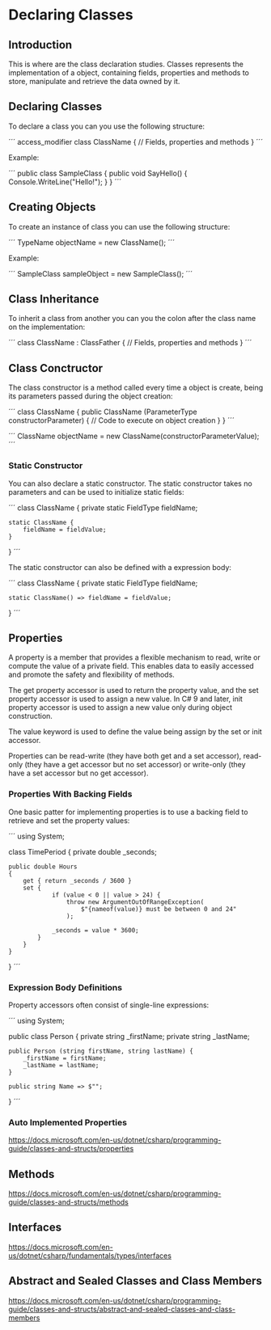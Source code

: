 # Declaring Classes

## Introduction

This is where are the class declaration studies. Classes represents the implementation of a object, containing fields, properties and methods to store, manipulate and retrieve the data owned by it.


## Declaring Classes

To declare a class you can you use the following structure:

´´´
access_modifier class ClassName {
    // Fields, properties and methods
}
´´´

Example:

´´´
public class SampleClass {
    public void SayHello() {
        Console.WriteLine("Hello!");
    }
}
´´´


## Creating Objects

To create an instance of class you can use the following structure:

´´´
TypeName objectName = new ClassName();
´´´


Example:

´´´
SampleClass sampleObject = new SampleClass();
´´´


## Class Inheritance

To inherit a class from another you can you the colon after the class name on the implementation:

´´´
class ClassName : ClassFather
{
    // Fields, properties and methods
}
´´´


## Class Conctructor

The class constructor is a method called every time a object is create, being its parameters passed during the object creation:

´´´
class ClassName {
    public ClassName (ParameterType constructorParameter) {
        // Code to execute on object creation
    }
}
´´´

´´´
ClassName objectName = new ClassName(constructorParameterValue);
´´´


### Static Constructor

You can also declare a static constructor. The static constructor takes no parameters and can be used to initialize static fields:

´´´
class ClassName {
    private static FieldType fieldName;

    static ClassName {
        fieldName = fieldValue;
    }
}
´´´


The static constructor can also be defined with a expression body:

´´´
class ClassName {
    private static FieldType fieldName;

    static ClassName() => fieldName = fieldValue;
}
´´´


## Properties

A property is a member that provides a flexible mechanism to read, write or compute the value of a private field. This enables data to easily accessed and promote the safety and flexibility of methods.

The get property accessor is used to return the property value, and the set property accessor is used to assign a new value. In C# 9 and later, init property accessor is used to assign a new value only during object construction.

The value keyword is used to define the value being assign by the set or init accessor.

Properties can be read-write (they have both get and a set accessor), read-only (they have a get accessor but no set accessor) or write-only (they have a set accessor but no get accessor).


### Properties With Backing Fields

One basic patter for implementing properties is to use a backing field to retrieve and set the property values:

´´´
using System;

class TimePeriod
{
    private double _seconds;

    public double Hours
    {
        get { return _seconds / 3600 }
        set {
                if (value < 0 || value > 24) {
                    throw new ArgumentOutOfRangeException(
                        $"{nameof(value)} must be between 0 and 24"
                    );
                
                _seconds = value * 3600;
            }
        }
    }
}
´´´


### Expression Body Definitions

Property accessors often consist of single-line expressions:

´´´
using System;

public class Person
{
    private string _firstName;
    private string _lastName;

    public Person (string firstName, string lastName) {
        _firstName = firstName;
        _lastName = lastName;
    }

    public string Name => $"";
}
´´´


### Auto Implemented Properties

https://docs.microsoft.com/en-us/dotnet/csharp/programming-guide/classes-and-structs/properties


## Methods

https://docs.microsoft.com/en-us/dotnet/csharp/programming-guide/classes-and-structs/methods


## Interfaces

https://docs.microsoft.com/en-us/dotnet/csharp/fundamentals/types/interfaces


## Abstract and Sealed Classes and Class Members

https://docs.microsoft.com/en-us/dotnet/csharp/programming-guide/classes-and-structs/abstract-and-sealed-classes-and-class-members